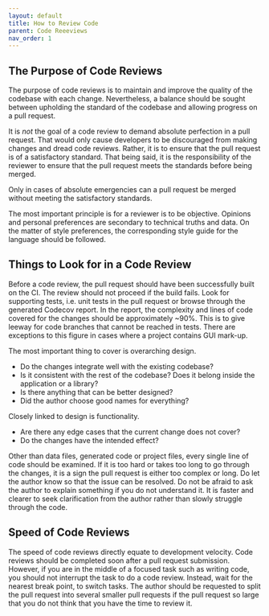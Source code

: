 ```yaml
---
layout: default
title: How to Review Code
parent: Code Reeeviews
nav_order: 1
---
```


## The Purpose of Code Reviews

The purpose of code reviews is to maintain and improve the quality of the codebase with each change. Nevertheless, a
balance should be sought between upholding the standard of the codebase and allowing progress on a pull request. 

It is _not_ the goal of a code review to demand absolute perfection in a pull request. That would only cause developers 
to be discouraged from making changes and dread code reviews. Rather, it is to ensure that the pull request is of a 
satisfactory standard. That being said, it is the responsibility of the reviewer to ensure that the pull request meets
the standards before being merged.

Only in cases of absolute emergencies can a pull request be merged without meeting the satisfactory standards.

The most important principle is for a reviewer is to be objective. Opinions and personal preferences are secondary to
technical truths and data. On the matter of style preferences, the corresponding style guide for the language should be
followed.

## Things to Look for in a Code Review

Before a code review, the pull request should have been successfully built on the CI. The review should not proceed if the 
build fails. Look for supporting tests, i.e. unit tests in the pull request or browse through the generated Codecov
report. In the report, the complexity and lines of code covered for the changes should be approximately ~90%. This is to
give leeway for code branches that cannot be reached in tests. There are exceptions to this figure in cases where a
project contains GUI mark-up.

The most important thing to cover is overarching design. 
* Do the changes integrate well with the existing codebase?
* Is it consistent with the rest of the codebase? Does it belong inside the application or a library? 
* Is there anything that can be better designed? 
* Did the author choose good names for everything? 

Closely linked to design is functionality. 
* Are there any edge cases that the current change does not cover? 
* Do the changes have the intended effect?

Other than data files, generated code or project files, every single line of code should be examined. If it is too hard
or takes too long to go through the changes, it is a sign the pull request is either too complex or long. Do let the
author know so that the issue can be resolved. Do not be afraid to ask the author to explain something if you do not
understand it. It is faster and clearer to seek clarification from the author rather than slowly struggle through the
code.

## Speed of Code Reviews

The speed of code reviews directly equate to development velocity. Code reviews should be completed soon after a pull
request submission. However, if you are in the middle of a focused task such as writing code, you should not interrupt
the task to do a code review. Instead, wait for the nearest break point, to switch tasks. The author should be requested
to split the pull request into several smaller pull requests if the pull request so large that you do not think that you 
have the time to review it.